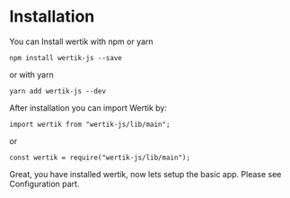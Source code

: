 # Installation

You can Install wertik with npm or yarn

    npm install wertik-js --save

or with yarn

    yarn add wertik-js --dev

After installation you can import Wertik by:

    import wertik from "wertik-js/lib/main";

or

    const wertik = require("wertik-js/lib/main");

Great, you have installed wertik, now lets setup the basic app. Please see Configuration part.
